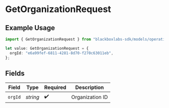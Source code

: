 # GetOrganizationRequest

## Example Usage

```typescript
import { GetOrganizationRequest } from "blackboxlabs-sdk/models/operations";

let value: GetOrganizationRequest = {
  orgId: "e6a99fef-6811-4281-8d70-f270c63011eb",
};
```

## Fields

| Field              | Type               | Required           | Description        |
| ------------------ | ------------------ | ------------------ | ------------------ |
| `orgId`            | *string*           | :heavy_check_mark: | Organization ID    |